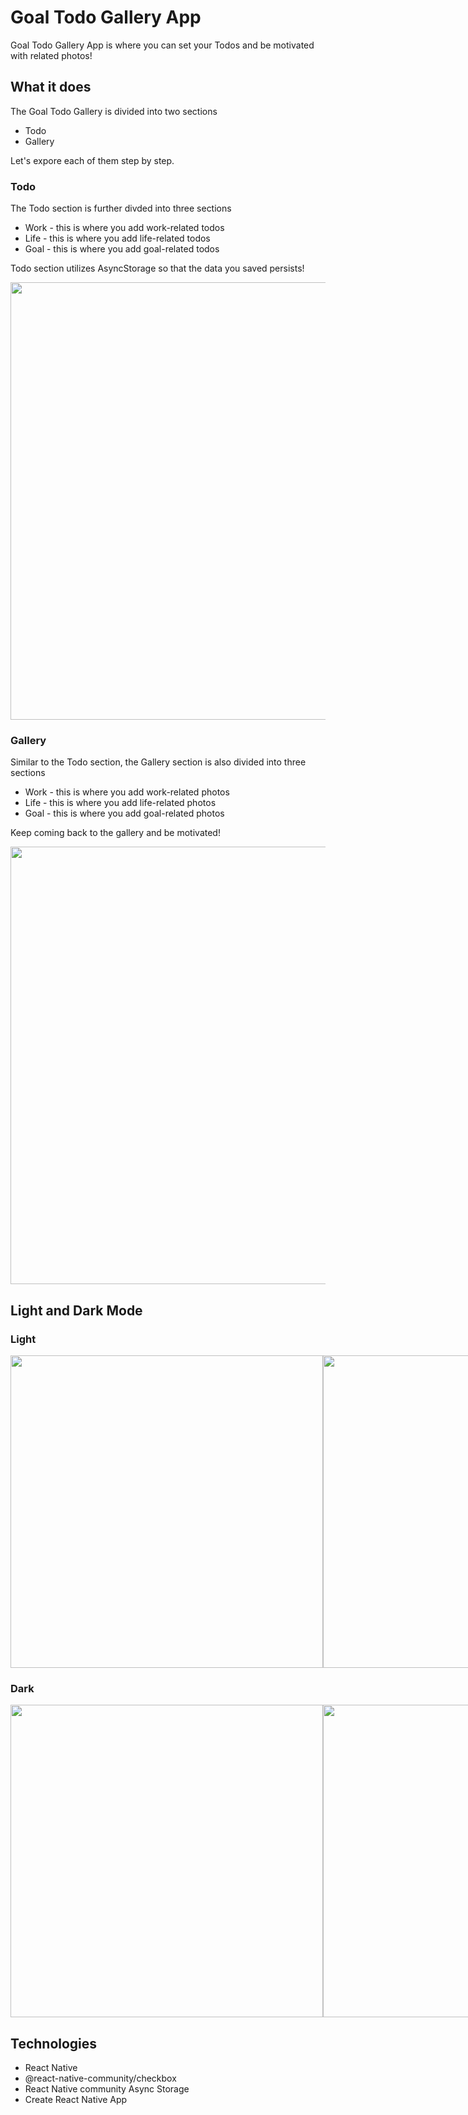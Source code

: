 # Goal Todo Gallery App

Goal Todo Gallery App is where you can set your Todos and be motivated with related photos!

## What it does

The Goal Todo Gallery is divided into two sections

- Todo
- Gallery

Let's expore each of them step by step.

### Todo

The Todo section is further divded into three sections

- Work - this is where you add work-related todos
- Life - this is where you add life-related todos
- Goal - this is where you add goal-related todos

Todo section utilizes AsyncStorage so that the data you saved persists!

<img height="700" src="https://user-images.githubusercontent.com/54789857/138541172-5cc0407f-408f-48c9-b399-257843975c69.png"/>

### Gallery

Similar to the Todo section, the Gallery section is also divided into three sections

- Work - this is where you add work-related photos
- Life - this is where you add life-related photos
- Goal - this is where you add goal-related photos

Keep coming back to the gallery and be motivated!

<img height="700" src="https://user-images.githubusercontent.com/54789857/138541222-63ae384e-b3ed-4cb9-a823-5284ab229c21.png"/>

## Light and Dark Mode

### Light

<div style="display: flex">
<img height="500" src="https://user-images.githubusercontent.com/54789857/138541273-553301b6-30c6-4a0b-ab6e-66caeaa6348c.png"/>
<img height="500" src="https://user-images.githubusercontent.com/54789857/138541279-12001935-c948-41f4-bf1e-6c1df346e686.png"/>
</div>

### Dark

<div style="display: flex">
<img height="500" src="https://user-images.githubusercontent.com/54789857/138541172-5cc0407f-408f-48c9-b399-257843975c69.png"/>
<img height="500" src="https://user-images.githubusercontent.com/54789857/138541222-63ae384e-b3ed-4cb9-a823-5284ab229c21.png"/>
</div>

## Technologies

* React Native
* @react-native-community/checkbox
* React Native community Async Storage
* Create React Native App
